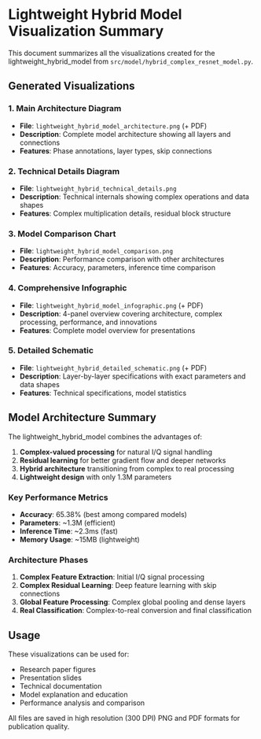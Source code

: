 # Lightweight Hybrid Model Visualization Summary

This document summarizes all the visualizations created for the lightweight_hybrid_model from `src/model/hybrid_complex_resnet_model.py`.

## Generated Visualizations

### 1. Main Architecture Diagram
- **File**: `lightweight_hybrid_model_architecture.png` (+ PDF)
- **Description**: Complete model architecture showing all layers and connections
- **Features**: Phase annotations, layer types, skip connections

### 2. Technical Details Diagram  
- **File**: `lightweight_hybrid_technical_details.png`
- **Description**: Technical internals showing complex operations and data shapes
- **Features**: Complex multiplication details, residual block structure

### 3. Model Comparison Chart
- **File**: `lightweight_hybrid_model_comparison.png`
- **Description**: Performance comparison with other architectures
- **Features**: Accuracy, parameters, inference time comparison

### 4. Comprehensive Infographic
- **File**: `lightweight_hybrid_model_infographic.png` (+ PDF)
- **Description**: 4-panel overview covering architecture, complex processing, performance, and innovations
- **Features**: Complete model overview for presentations

### 5. Detailed Schematic
- **File**: `lightweight_hybrid_detailed_schematic.png` (+ PDF)
- **Description**: Layer-by-layer specifications with exact parameters and data shapes
- **Features**: Technical specifications, model statistics

## Model Architecture Summary

The lightweight_hybrid_model combines the advantages of:

1. **Complex-valued processing** for natural I/Q signal handling
2. **Residual learning** for better gradient flow and deeper networks
3. **Hybrid architecture** transitioning from complex to real processing
4. **Lightweight design** with only 1.3M parameters

### Key Performance Metrics
- **Accuracy**: 65.38% (best among compared models)
- **Parameters**: ~1.3M (efficient)
- **Inference Time**: ~2.3ms (fast)
- **Memory Usage**: ~15MB (lightweight)

### Architecture Phases
1. **Complex Feature Extraction**: Initial I/Q signal processing
2. **Complex Residual Learning**: Deep feature learning with skip connections
3. **Global Feature Processing**: Complex global pooling and dense layers
4. **Real Classification**: Complex-to-real conversion and final classification

## Usage

These visualizations can be used for:
- Research paper figures
- Presentation slides
- Technical documentation
- Model explanation and education
- Performance analysis and comparison

All files are saved in high resolution (300 DPI) PNG and PDF formats for publication quality.
